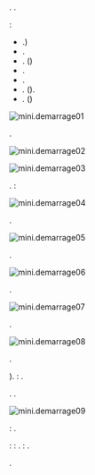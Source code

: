 # 

. .

 :

-   .)
-   .
-   . ()
-   .
-   .
-   *.* ().
-   *.* ()

![mini.demarrage01](images/mini.demarrage01.png)

.

![mini.demarrage02](images/mini.demarrage02.png)

![mini.demarrage03](images/mini.demarrage03.png)

.  :

![mini.demarrage04](images/mini.demarrage04.png)


.

![mini.demarrage05](images/mini.demarrage05.png)

.

![mini.demarrage06](images/mini.demarrage06.png)

.

![mini.demarrage07](images/mini.demarrage07.png)

.

![mini.demarrage08](images/mini.demarrage08.png)

.

).  : [](https://doc.jeedom.com/es_ES/premiers-pas/index).

. .

![mini.demarrage09](images/mini.demarrage09.png)

 : [](https://doc.jeedom.com/es_ES/premiers-pas/index) .

 : [](https://doc.jeedom.fr)  : [](https://doc.jeedom.com/es_ES/presentation/index#tocAnchor-1-3).  : [](https://community.jeedom.com/).

.
